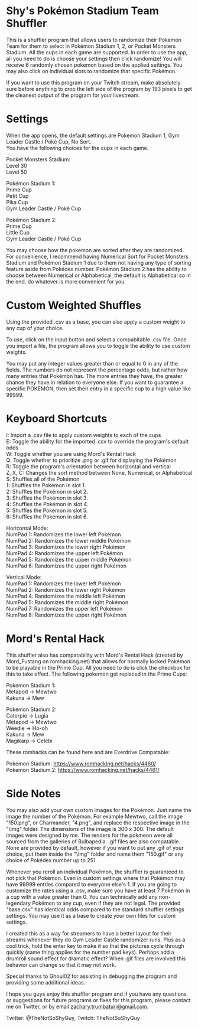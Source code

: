 # Shy's Pokémon Stadium Team Shuffler
This is a shuffler program that allows users to randomize their Pokemon Team for them to select in Pokémon Stadium 1, 2, or Pocket Monsters Stadium.
All the cups in each game are supported. In order to use the app, all you need to do is choose your settings then click randomize! You will receive 6 randomly chosen pokemon based on the applied settings. You may also click on individual slots to randomize that specific Pokémon.  
  
If you want to use this program on your Twitch stream, make absolutely sure before anything to crop the left side of the program by 193 pixels to get the cleanest output of the program for your livestream.
    
# Settings
When the app opens, the default settings are Pokemon Stadium 1, Gym Leader Castle / Poké Cup, No Sort.  
You have the following choices for the cups in each game.  
  
  Pocket Monsters Stadium:  
   Level 30  
   Level 50  

  Pokémon Stadium 1:  
   Prime Cup  
   Petit Cup  
   Pika Cup  
   Gym Leader Castle / Poké Cup 
  
  Pokémon Stadium 2:  
   Prime Cup  
   Little Cup  
   Gym Leader Castle / Poké Cup  
   
You may choose how the pokemon are sorted after they are randomized. For convenience, I recommend having Numerical Sort for Pocket Monsters Stadium and Pokémon Stadium 1 due to them not having any type of sorting feature aside from Pokédex number. Pokémon Stadium 2 has the ability to choose between Numerical or Alphabetical, the default is Alphabetical so in the end, do whatever is more convenient for you.  

# Custom Weighted Shuffles
Using the provided .csv as a base, you can also apply a custom weight to any cup of your choice. 

To use, click on the input button and select a compabitable .csv file. Once you import a file, the program allows you to toggle the ability to use custom weights.

You may put any integer values greater than or equal to 0 in any of the fields. The numbers do not represent the percentage odds, but rather how many entries that Pokémon has. The more entries they have, the greater chance they have in relation to everyone else. If you want to guarantee a specific POKEMON, then set their entry in a specific cup to a high value like 99999.

# Keyboard Shortcuts
I: Import a .csv file to apply custom weights to each of the cups  
E: Toggle the ability for the imported .csv to override the program's default odds  
W: Toggle whether you are using Mord's Rental Hack  
Q: Toggle whether to prioritize .png or .gif for displaying the Pokémon  
R: Toggle the program's orientation between horizontal and vertical  
Z, X, C: Changes the sort method between None, Numerical, or Alphabetical  
S: Shuffles all of the Pokémon  
1: Shuffles the Pokémon in slot 1.  
2: Shuffles the Pokémon in slot 2.  
3: Shuffles the Pokémon in slot 3.  
4: Shuffles the Pokémon in slot 4.  
5: Shuffles the Pokémon in slot 5.  
6: Shuffles the Pokémon in slot 6.  

Horizontal Mode:  
NumPad 1: Randomizes the lower left Pokémon   
NumPad 2: Randomizes the lower middle Pokémon   
NumPad 3: Randomizes the lower right Pokémon   
NumPad 4: Randomizes the upper left Pokémon   
NumPad 5: Randomizes the upper middle Pokémon   
NumPad 6: Randomizes the upper right Pokémon  

Vertical Mode:  
NumPad 1: Randomizes the lower left Pokémon   
NumPad 2: Randomizes the lower right Pokémon   
NumPad 4: Randomizes the middle left Pokémon   
NumPad 5: Randomizes the middle right Pokémon   
NumPad 7: Randomizes the upper left Pokémon   
NumPad 8: Randomizes the upper right Pokémon  

# Mord's Rental Hack
This shuffler also has compatability with Mord's Rental Hack (created by Mord_Fustang on romhacking.net) that allows for normally locked Pokémon to be playable in the Prime Cup. All you need to do is click the checkbox for this to take effect.
The following pokemon get replaced in the Prime Cups:

  Pokemon Stadium 1:  
   Metapod -> Mewtwo  
   Kakuna -> Mew  
  
  Pokemon Stadium 2:   
   Caterpie -> Lugia  
   Metapod -> Mewtwo  
   Weedle -> Ho-oh  
   Kakuna -> Mew  
   Magikarp -> Celebi  
    
   These romhacks can be found here and are Everdrive Compatable:
   
   Pokemon Stadium:
   https://www.romhacking.net/hacks/4460/  
   Pokemon Stadium 2:
   https://www.romhacking.net/hacks/4461/
   
# Side Notes  
You may also add your own custom images for the Pokémon. Just name the image the number of the Pokémon. For example Mewtwo, call the image "150.png", or Charmander, "4.png", and replace the respective image in the "\img" folder. The dimensions of the image is 300 x 300. The default images were designed by me. The renders for the pokmeon were all sourced from the galleries of Bulbapedia. .gif files are also compatable. None are provided by default, however if you want to put any .gif of your choice, put them inside the "\img" folder and name them "150.gif" or any choice of Pokédex number up to 251.

Whenever you reroll an individual Pokémon, the shuffler is guaranteed to not pick that Pokémon. Even in custom settings where that Pokémon may have 99999 entries compared to everyone else's 1. If you are going to customize the rates using a .csv, make sure you have at least 7 Pokémon in a cup with a value greater than 0. You can technically add any non-legendary Pokémon to any cup, even if they are not legal. The provided "base.csv" has identical odds compared to the standard shuffler settings settings. You may use it as a base to create your own files for custom settings.

I created this as a way for streamers to have a better layout for their streams whenever they do Gym Leader Castle randomizer runs. Plus as a cool trick, hold the enter key to make it so that the pictures cycle through quickly (same thing applies for the number pad keys). Perhaps add a drumroll sound effect for dramatic effect? When .gif files are involved this behavior can change so that it may not work.

Special thanks to Ghoul02 for assisting in debugging the program and providing some additional ideas.

I hope you guys enjoy this shuffler program and if you have any questions or suggestions for future programs or fixes for this program, please contact me on Twitter, or by email zachary.trumbaturi@gmail.com.  

Twitter: @TheNotSoShyGuy, Twitch: TheNotSoShyGuy
